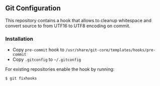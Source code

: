 ## Git Configuration ##

This repository contains a hook that allows to cleanup whitespace and convert source
to from UTF16 to UTF8 encoding on commit.

### Installation ###

* Copy `pre-commit` hook to `/usr/share/git-core/templates/hooks/pre-commit`
* Copy `.gitconfig` to `~/.gitconfig`

For existing repositories enable the hook by running:
```
$ git fixhooks
```
